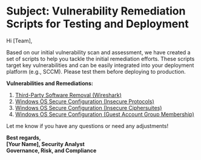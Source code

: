 # Subject: Vulnerability Remediation Scripts for Testing and Deployment

Hi [Team],

Based on our initial vulnerability scan and assessment, we have created a set of scripts to help you tackle the initial remediation efforts. These scripts target key vulnerabilities and can be easily integrated into your deployment platform (e.g., SCCM). Please test them before deploying to production.

**Vulnerabilities and Remediations:**
1. [Third-Party Software Removal (Wireshark)](https://github.com/AlexMilenkovic1982/public/blob/main/automation/remediation-wireshark-uninstall.ps1)
2. [Windows OS Secure Configuration (Insecure Protocols)](https://github.com/AlexMilenkovic1982/public/blob/main/automation/toggle-protocols.ps1)
3. [Windows OS Secure Configuration (Insecure Ciphersuites)](https://github.com/AlexMilenkovic1982/public/blob/main/automation/toggle-cipher-suites.ps1)
4. [Windows OS Secure Configuration (Guest Account Group Membership)](https://github.com/AlexMilenkovic1982/public/blob/main/automation/toggle-guest-local-administrators.ps1)

Let me know if you have any questions or need any adjustments!

**Best regards,  
[Your Name], Security Analyst  
Governance, Risk, and Compliance**
